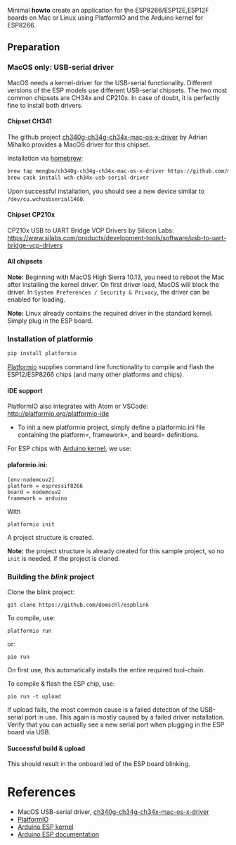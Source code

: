 Minimal **howto** create an application for the ESP8266/ESP12E,ESP12F boards on Mac or Linux using PlatformIO and the Arduino kernel for ESP8266.

## Preparation
### MacOS only: USB-serial driver
MacOS needs a kernel-driver for the USB-serial functionality. Different versions of the ESP models use different USB-serial chipsets. The two most common chipsets are CH34x and CP210x. In case of doubt, it is perfectly fine to install both drivers.
#### Chipset CH341
The github project [ch340g-ch34g-ch34x-mac-os-x-driver](https://github.com/adrianmihalko/ch340g-ch34g-ch34x-mac-os-x-driver) by Adrian Mihalko provides a MacOS driver for this chipset.

Installation via [homebrew](https://brew.sh):
```bash
brew tap mengbo/ch340g-ch34g-ch34x-mac-os-x-driver https://github.com/mengbo/ch340g-ch34g-ch34x-mac-os-x-driver
brew cask install wch-ch34x-usb-serial-driver
```
Upon successful installation, you should see a new device similar to `/dev/cu.wchusbserial1460`.
#### Chipset CP210x
CP210x USB to UART Bridge VCP Drivers by Silicon Labs:
https://www.silabs.com/products/development-tools/software/usb-to-uart-bridge-vcp-drivers

#### All chipsets
**Note:** Beginning with MacOS High Sierra 10.13, you need to reboot the Mac after installing the kernel driver. On first driver load, MacOS will block the driver. In `System Preferences / Security & Privacy`, the driver can be enabled for loading.

**Note:** Linux already contains the required driver in the standard kernel. Simply plug in the ESP board.

### Installation of platformio
```bash
pip install platformio
```
[Platformio](http://platformio.org) supplies command line functionality to compile and flash the ESP12/ESP8266 chips (and many other platforms and chips).

#### IDE support
PlatformIO also integrates with Atom or VSCode: http://platformio.org/platformio-ide

* To init a new platformio project, simply define a platformio.ini file containing the platform=, framework=, and board= definitions.

For ESP chips with [Arduino kernel](https://github.com/esp8266/Arduino/), we use:
#### plaformio.ini:
```
[env:nodemcuv2]
platform = espressif8266
board = nodemcuv2
framework = arduino
```
With
```
platformio init
```
A project structure is created. 

**Note:** the project structure is already created for this sample project, so no `init` is needed, if the project is cloned.

### Building the *blink* project
Clone the blink project:
```
git clone https://github.com/domschl/espblink
```
To compile, use:
```
platformio run
```
or:
```
pio run
```
On first use, this automatically installs the entire required tool-chain.

To compile & flash the ESP chip, use:
```
pio run -t upload
```
If upload fails, the most common cause is a failed detection of the USB-serial port in use. This again is mostly caused by a failed driver installation. Verify that you can actually see a new serial port when plugging in the ESP board via USB.

#### Successful build & upload
This should result in the onboard led of the ESP board blinking.

# References
* MacOS USB-serial driver, [ch340g-ch34g-ch34x-mac-os-x-driver](https://github.com/adrianmihalko/ch340g-ch34g-ch34x-mac-os-x-driver)
* [PlatformIO](http://platformio.org)
* [Arduino ESP kernel](https://github.com/esp8266/Arduino)
* [Arduino ESP documentation](http://esp8266.github.io/Arduino/versions/2.3.0/)

